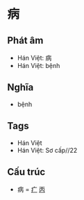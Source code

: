 # 病

## Phát âm
* Hán Việt: 病
* Hán Việt: bệnh

## Nghĩa
* bệnh

## Tags
* Hán Việt
* Hán Việt: Sơ cấp//22

## Cấu trúc
* 病 = [疒](疒.md) [丙](丙.md)

<script>window.HANZI_FIELD='病';</script>